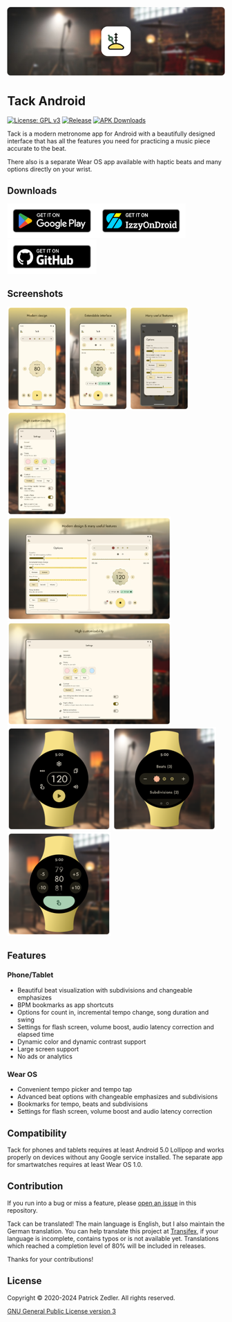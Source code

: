 <img src="assets/header.png" />

# Tack Android

[![License: GPL v3](https://img.shields.io/badge/License-GPLv3-blue.svg)](https://www.gnu.org/licenses/gpl-3.0)  [![Release](https://img.shields.io/github/v/release/patzly/tack-android?label=Release)](https://github.com/patzly/tacky-android/releases)  [![APK Downloads](https://img.shields.io/github/downloads/patzly/tack-android/total.svg?label=APK%20Downloads)](https://github.com/patzly/tack-android/releases)

Tack is a modern metronome app for Android with a beautifully designed interface that has all the features you need for practicing a music piece accurate to the beat.

There also is a separate Wear OS app available with haptic beats and many options directly on your wrist.

## Downloads

<a href='https://play.google.com/store/apps/details?id=xyz.zedler.patrick.tack'><img alt='Get it on Google Play' height="80" src='assets/badge_playstore.png'/></a><a href='https://apt.izzysoft.de/fdroid/index/apk/xyz.zedler.patrick.tack'><img alt='Get it on IzzyOnDroid' height="80" src='assets/badge_izzyondroid.png'/></a><a href='https://github.com/patzly/tack-android/releases'><img alt='Get it on GitHub' height="80" src='assets/badge_github.png'/></a>

## Screenshots

<a href="https://raw.githubusercontent.com/patzly/tack-android/main/assets/phone1.png"><img src="assets/phone1.png" height="240px"/></a>
<a href="https://raw.githubusercontent.com/patzly/tack-android/main/assets/phone2.png"><img src="assets/phone2.png" height="240px"/></a>
<a href="https://raw.githubusercontent.com/patzly/tack-android/main/assets/phone3.png"><img src="assets/phone3.png" height="240px"/></a>
<a href="https://raw.githubusercontent.com/patzly/tack-android/main/assets/phone4.png"><img src="assets/phone4.png" height="240px"/></a>
<a href="https://raw.githubusercontent.com/patzly/tack-android/main/assets/tablet1.png"><img src="assets/tablet1.png" height="240px"/></a>
<a href="https://raw.githubusercontent.com/patzly/tack-android/main/assets/tablet2.png"><img src="assets/tablet2.png" height="240px"/></a>
<a href="https://raw.githubusercontent.com/patzly/tack-android/main/assets/watch1.png"><img src="assets/watch1.png" height="240px"/></a>
<a href="https://raw.githubusercontent.com/patzly/tack-android/main/assets/watch2.png"><img src="assets/watch2.png" height="240px"/></a>
<a href="https://raw.githubusercontent.com/patzly/tack-android/main/assets/watch3.png"><img src="assets/watch3.png" height="240px"/></a>

## Features

### Phone/Tablet

* Beautiful beat visualization with subdivisions and changeable emphasizes
* BPM bookmarks as app shortcuts
* Options for count in, incremental tempo change, song duration and swing
* Settings for flash screen, volume boost, audio latency correction and elapsed time
* Dynamic color and dynamic contrast support
* Large screen support
* No ads or analytics
 
### Wear OS

* Convenient tempo picker and tempo tap
* Advanced beat options with changeable emphasizes and subdivisions
* Bookmarks for tempo, beats and subdivisions
* Settings for flash screen, volume boost and audio latency correction

## Compatibility

Tack for phones and tablets requires at least Android 5.0 Lollipop and works properly on devices without any Google service installed. The separate app for smartwatches requires at least Wear OS 1.0.

## Contribution

If you run into a bug or miss a feature, please [open an issue](https://github.com/patzly/tack-android/issues) in this repository.

Tack can be translated! The main language is English, but I also maintain the German translation.
You can help translate this project at [Transifex](https://app.transifex.com/patzly/tack-android), if your language is incomplete, contains typos or is not available yet. Translations which reached a completion level of 80% will be included in releases.  

Thanks for your contributions!

## License

Copyright &copy; 2020-2024 Patrick Zedler. All rights reserved.

[GNU General Public License version 3](https://www.gnu.org/licenses/gpl.txt)
